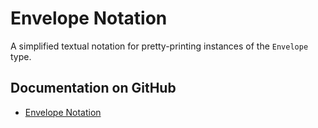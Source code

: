 # Envelope Notation

A simplified textual notation for pretty-printing instances of the `Envelope` type.

## Documentation on GitHub

- [Envelope Notation](https://github.com/BlockchainCommons/Gordian/blob/master/Envelope/Notation.md)
